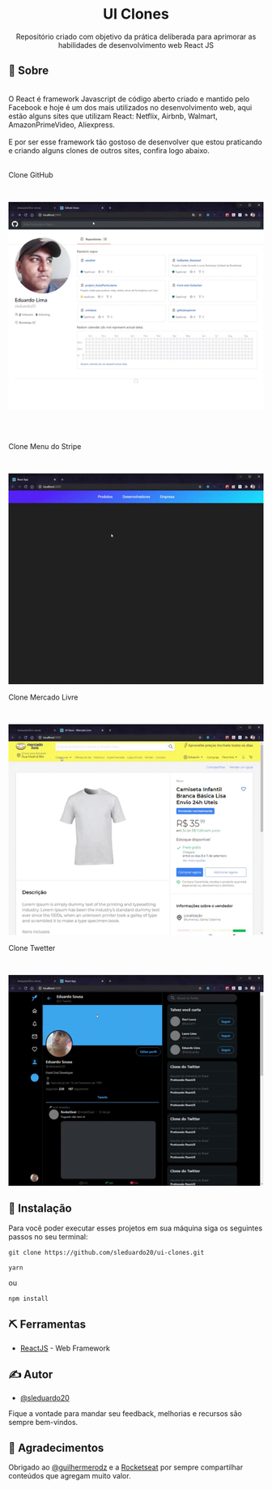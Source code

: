 <h1 align="center">UI Clones</h1>

<p align="center"> Repositório criado com objetivo da prática deliberada para aprimorar as habilidades de desenvolvimento web React JS
    <br> 
</p>



## 🧐 Sobre <a name = "about"></a>
</br>
O React é framework Javascript de código aberto criado e mantido pelo Facebook e hoje é um dos mais utilizados no desenvolvimento web, aqui estão alguns sites que utilizam React: Netflix, Airbnb, Walmart, AmazonPrimeVideo, Aliexpress. 
</br>
</br>
E por ser esse framework tão gostoso de desenvolver que estou praticando e criando alguns clones de outros sites, confira logo abaixo.

</br>
</br>

<p>Clone GitHub</p>
</br>
<p align="center">
<img style="-webkit-user-select: none;margin: auto;" src="https://raw.githubusercontent.com/sleduardo20/ui-clones/master/gifs/cloneGitHub.gif">
</p>

</br>
</br>
<p>Clone Menu do Stripe</p>
</br>
<p align="center">
<img style="-webkit-user-select: none;margin: auto;cursor: zoom-in;" src="https://raw.githubusercontent.com/sleduardo20/ui-clones/master/gifs/cloneMenuStripe.gif" width="513" height="416">
</p>

<p>Clone Mercado Livre</p>
</br>
<p align="center">
<img style="-webkit-user-select: none;margin: auto;cursor: zoom-in;" src="https://raw.githubusercontent.com/sleduardo20/ui-clones/master/gifs/cloneMercadoLivre.gif" width="513" height="416">
</p>

<p>Clone Twetter</p>
</br>
<p align="center">
<img style="-webkit-user-select: none;margin: auto;cursor: zoom-in;" src="https://raw.githubusercontent.com/sleduardo20/ui-clones/master/gifs/cloneTwitter.gif" width="513" height="416">
</p>


## 🔧 Instalação

Para você poder executar esses projetos em sua máquina siga os seguintes passos no seu terminal:

```
git clone https://github.com/sleduardo20/ui-clones.git
```

```
yarn
```
ou

```
npm install
```


## ⛏️ Ferramentas <a name = "built_using"></a>

- [ReactJS](https://pt-br.reactjs.org/docs/getting-started.html) - Web Framework


## ✍️ Autor <a name = "authors"></a>

- [@sleduardo20](https://github.com/sleduardo20)

Fique a vontade para mandar seu feedback, melhorias e recursos são sempre bem-vindos.

## 🎉 Agradecimentos

Obrigado ao [@guilhermerodz](https://github.com/guilhermerodz) e a [Rocketseat](https://rocketseat.com.br/) por sempre compartilhar conteúdos que agregam muito valor.
